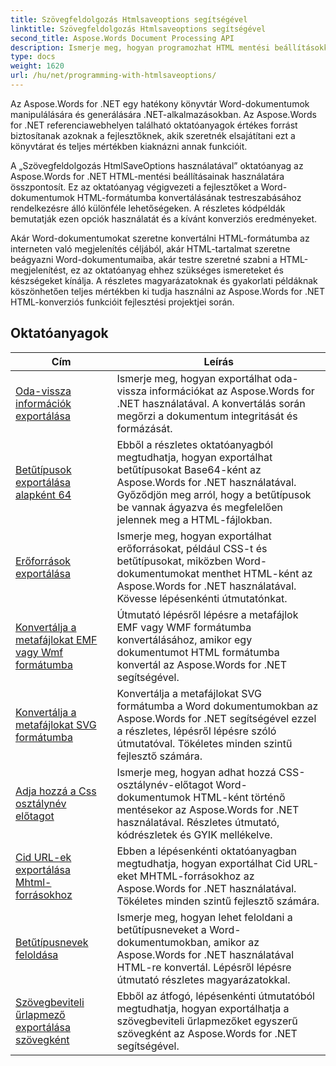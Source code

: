 ```yaml
---
title: Szövegfeldolgozás Htmlsaveoptions segítségével
linktitle: Szövegfeldolgozás Htmlsaveoptions segítségével
second_title: Aspose.Words Document Processing API
description: Ismerje meg, hogyan programozhat HTML mentési beállításokkal az Aspose.Words for .NET webhelyen. Egyszerűen konvertálhatja a Word dokumentumokat HTML formátumba, miközben megtartja a formázást és a tartalmat.
type: docs
weight: 1620
url: /hu/net/programming-with-htmlsaveoptions/
---
```

Az Aspose.Words for .NET egy hatékony könyvtár Word-dokumentumok manipulálására és generálására .NET-alkalmazásokban. Az Aspose.Words for .NET referenciawebhelyen található oktatóanyagok értékes forrást biztosítanak azoknak a fejlesztőknek, akik szeretnék elsajátítani ezt a könyvtárat és teljes mértékben kiaknázni annak funkcióit.

A „Szövegfeldolgozás HtmlSaveOptions használatával” oktatóanyag az Aspose.Words for .NET HTML-mentési beállításainak használatára összpontosít. Ez az oktatóanyag végigvezeti a fejlesztőket a Word-dokumentumok HTML-formátumba konvertálásának testreszabásához rendelkezésre álló különféle lehetőségeken. A részletes kódpéldák bemutatják ezen opciók használatát és a kívánt konverziós eredményeket.

Akár Word-dokumentumokat szeretne konvertálni HTML-formátumba az interneten való megjelenítés céljából, akár HTML-tartalmat szeretne beágyazni Word-dokumentumaiba, akár testre szeretné szabni a HTML-megjelenítést, ez az oktatóanyag ehhez szükséges ismereteket és készségeket kínálja. A részletes magyarázatoknak és gyakorlati példáknak köszönhetően teljes mértékben ki tudja használni az Aspose.Words for .NET HTML-konverziós funkcióit fejlesztési projektjei során.

 ## Oktatóanyagok
| Cím | Leírás |
| --- | --- |
| [Oda-vissza információk exportálása](./export-roundtrip-information/) | Ismerje meg, hogyan exportálhat oda-vissza információkat az Aspose.Words for .NET használatával. A konvertálás során megőrzi a dokumentum integritását és formázását. |
| [Betűtípusok exportálása alapként 64](./export-fonts-as-base-64/) | Ebből a részletes oktatóanyagból megtudhatja, hogyan exportálhat betűtípusokat Base64-ként az Aspose.Words for .NET használatával. Győződjön meg arról, hogy a betűtípusok be vannak ágyazva és megfelelően jelennek meg a HTML-fájlokban. |
| [Erőforrások exportálása](./export-resources/) | Ismerje meg, hogyan exportálhat erőforrásokat, például CSS-t és betűtípusokat, miközben Word-dokumentumokat menthet HTML-ként az Aspose.Words for .NET használatával. Kövesse lépésenkénti útmutatónkat. |
| [Konvertálja a metafájlokat EMF vagy Wmf formátumba](./convert-metafiles-to-emf-or-wmf/) | Útmutató lépésről lépésre a metafájlok EMF vagy WMF formátumba konvertálásához, amikor egy dokumentumot HTML formátumba konvertál az Aspose.Words for .NET segítségével. |
| [Konvertálja a metafájlokat SVG formátumba](./convert-metafiles-to-svg/) | Konvertálja a metafájlokat SVG formátumba a Word dokumentumokban az Aspose.Words for .NET segítségével ezzel a részletes, lépésről lépésre szóló útmutatóval. Tökéletes minden szintű fejlesztő számára. |
| [Adja hozzá a Css osztálynév előtagot](./add-css-class-name-prefix/) | Ismerje meg, hogyan adhat hozzá CSS-osztálynév-előtagot Word-dokumentumok HTML-ként történő mentésekor az Aspose.Words for .NET használatával. Részletes útmutató, kódrészletek és GYIK mellékelve. |
| [Cid URL-ek exportálása Mhtml-forrásokhoz](./export-cid-urls-for-mhtml-resources/) | Ebben a lépésenkénti oktatóanyagban megtudhatja, hogyan exportálhat Cid URL-eket MHTML-forrásokhoz az Aspose.Words for .NET használatával. Tökéletes minden szintű fejlesztő számára. |
| [Betűtípusnevek feloldása](./resolve-font-names/) | Ismerje meg, hogyan lehet feloldani a betűtípusneveket a Word-dokumentumokban, amikor az Aspose.Words for .NET használatával HTML-re konvertál. Lépésről lépésre útmutató részletes magyarázatokkal. |
| [Szövegbeviteli űrlapmező exportálása szövegként](./export-text-input-form-field-as-text/) | Ebből az átfogó, lépésenkénti útmutatóból megtudhatja, hogyan exportálhatja a szövegbeviteli űrlapmezőket egyszerű szövegként az Aspose.Words for .NET segítségével. |